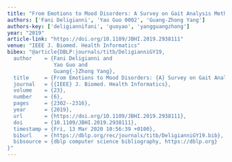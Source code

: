 ```yaml
---
title: "From Emotions to Mood Disorders: A Survey on Gait Analysis Methodology"
authors: ['Fani Deligianni', 'Yao Guo 0002', 'Guang-Zhong Yang']
authors-key: ['deligiannifani', 'guoyao', 'yangguangzhong']
year: "2019"
article-link: "https://doi.org/10.1109/JBHI.2019.2938111"
venue: "IEEE J. Biomed. Health Informatics"
bibex: "@article{DBLP:journals/titb/DeligianniGY19,
  author    = {Fani Deligianni and
               Yao Guo and
               Guang{-}Zhong Yang},
  title     = {From Emotions to Mood Disorders: {A} Survey on Gait Analysis Methodology},
  journal   = {{IEEE} J. Biomed. Health Informatics},
  volume    = {23},
  number    = {6},
  pages     = {2302--2316},
  year      = {2019},
  url       = {https://doi.org/10.1109/JBHI.2019.2938111},
  doi       = {10.1109/JBHI.2019.2938111},
  timestamp = {Fri, 13 Mar 2020 10:56:39 +0100},
  biburl    = {https://dblp.org/rec/journals/titb/DeligianniGY19.bib},
  bibsource = {dblp computer science bibliography, https://dblp.org}
}"
---
```

